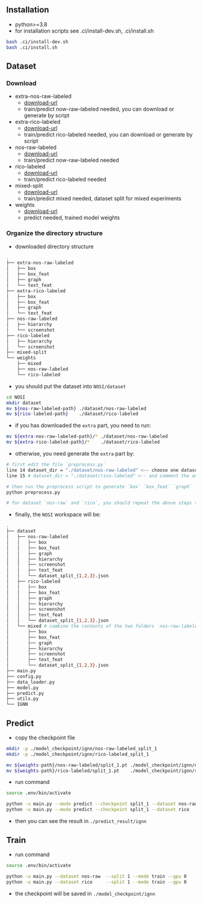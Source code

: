 ## Installation

- python>=3.8
- for installation scripts see .ci/install-dev.sh, .ci/install.sh

```sh
bash .ci/install-dev.sh
bash .ci/install.sh
```

## Dataset

### Download

- extra-nos-raw-labeled
    - [download-url](https://drive.google.com/file/d/1PGznhGlPKjEXatq0Sh3cVUuqx5beOfHF/view?usp=sharing)
    - train/predict now-raw-labeled needed, you can download or generate by script
- extra-rico-labeled
    - [download-url](https://drive.google.com/file/d/1MwuhkmBbyLtWzBKyRWf8oaVofwKu1rp5/view?usp=sharing)
    - train/predict rico-labeled needed, you can download or generate by script
- nos-raw-labeled
    - [download-url](https://drive.google.com/file/d/1L0TofPa66H98vM86beLMjswpveLjoHTT/view?usp=sharing)
    - train/predict now-raw-labeled needed
- rico-labeled
    - [download-url](https://drive.google.com/file/d/11MLqeLgibZo2jPf9UuQtJPe08aPqxNJS/view?usp=sharing)
    - train/predict rico-labeled needed
- mixed-split 
    - [download-url](https://drive.google.com/file/d/19CQATtbjdSmuMV5CF6m4rRe7mqk_uL3T/view?usp=sharing)
    - train/predict mixed needed, dataset split for mixed experiments
- weights
    - [download-url](https://drive.google.com/file/d/1zV2s5r74GLxNlwJJsUKS8o4TrAR85R0X/view?usp=sharing)
    - predict needed, trained model weights

### Organize the directory structure

- downloaded directory structure

```sh
.
├── extra-nos-raw-labeled
│   ├── box
│   ├── box_feat
│   ├── graph
│   └── text_feat
├── extra-rico-labeled
│   ├── box
│   ├── box_feat
│   ├── graph
│   └── text_feat
├── nos-raw-labeled
│   ├── hierarchy
│   └── screenshot
├── rico-labeled
│   ├── hierarchy
│   └── screenshot
├── mixed-split
└── weights
    ├── mixed
    ├── nos-raw-labeled
    └── rico-labeled
```

- you should put the dataset into `NOSI/dataset`

```sh
cd NOSI
mkdir dataset
mv ${nos-raw-labeled-path} ./dataset/nos-raw-labeled
mv ${rico-labeled-path}    ./dataset/rico-labeled
```

- if you has downloaded the `extra` part, you need to run:

```sh
mv ${extra-nos-raw-labeled-path}/* ./dataset/nos-raw-labeled
mv ${extra-rico-labeled-path}/*    ./dataset/rico-labeled
```

- otherwise, you need generate the `extra` part by:

```sh
# first edit the file `preprocess.py`
line 14 dataset_dir = "./dataset/nos-raw-labeled" <-- choose one dataset
line 15 # dataset_dir = "./dataset/rico-labeled" <-- and comment the another line

# then run the preprocess script to generate `box` `box_feat` `graph` `text_feat` (about 30min per dataset)
python preprocess.py

# for dataset `nos-raw` and `rico`, you should repeat the above steps twice
```

- finally, the `NOSI` workspace will be:

```sh
.
├── dataset
│   ├── nos-raw-labeled
│   │   ├── box
│   │   ├── box_feat
│   │   ├── graph
│   │   ├── hierarchy
│   │   ├── screenshot
│   │   ├── text_feat
│   │   └── dataset_split_{1,2,3}.json
│   ├── rico-labeled
│   │   ├── box
│   │   ├── box_feat
│   │   ├── graph
│   │   ├── hierarchy
│   │   ├── screenshot
│   │   ├── text_feat
│   │   └── dataset_split_{1,2,3}.json
│   └── mixed # combine the contents of the two folders `nos-raw-labeled` and `rico-labeled`
│       ├── box
│       ├── box_feat
│       ├── graph
│       ├── hierarchy
│       ├── screenshot
│       ├── text_feat
│       └── dataset_split_{1,2,3}.json
├── main.py
├── config.py
├── data_loader.py
├── model.py
├── predict.py
├── utils.py
└── IGNN
```

## Predict

- copy the checkpoint file

```sh
mkdir -p ./model_checkpoint/ignn/nos-raw-labeled_split_1
mkdir -p ./model_checkpoint/ignn/rico-labeled_split_1

mv ${weights-path}/nos-raw-labeled/split_1.pt ./model_checkpoint/ignn/nos-raw-labeled_split_1
mv ${weights-path}/rico-labeled/split_1.pt    ./model_checkpoint/ignn/rico-labeled_split_1
```

- run command

```sh
source .env/bin/activate

python -u main.py --mode predict --checkpoint split_1 --dataset nos-raw --split 1 --gpu 0
python -u main.py --mode predict --checkpoint split_1 --dataset rico    --split 1 --gpu 0
```

- then you can see the result in `./predict_result/ignn`

## Train

- run command

```sh
source .env/bin/activate

python -u main.py --dataset nos-raw  --split 1 --mode train --gpu 0
python -u main.py --dataset rico     --split 1 --mode train --gpu 0
```

- the checkpoint will be saved in `./model_checkpoint/ignn`